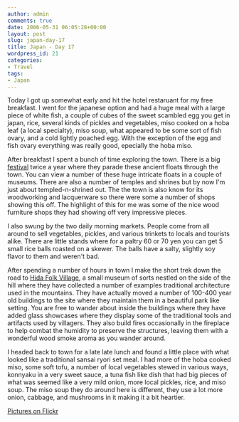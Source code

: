 ```yaml
---
author: admin
comments: true
date: 2006-05-31 06:05:28+00:00
layout: post
slug: japan-day-17
title: Japan - Day 17
wordpress_id: 21
categories:
- Travel
tags:
- Japan
---
```


Today I got up somewhat early and hit the hotel restaruant for my free breakfast. I went for the japanese option and had a huge meal with a large piece of white fish, a couple of cubes of the sweet scambled egg you get in japan, rice, several kinds of pickles and vegetables, miso cooked on a hoba leaf (a local specialty), miso soup, what appeared to be some sort of fish ovary, and a cold lightly poached egg. With the exception of the egg and fish ovary everything was really good, epecially the hoba miso.  

After breakfast I spent a bunch of time exploring the town. There is a big [festival](http://www.hidanet.ne.jp/e02/ematsuri/ekigen.htm) twice a year where they parade these ancient floats through the town. You can view a number of these huge intricate floats in a couple of museums. There are also a number of temples and shrines but by now I'm just about templed-n-shrined out. The the town is also know for its woodworking and lacquerware so there were some a number of shops showing this off. The highlight of this for me was some of the nice wood furniture shops they had showing off very impressive pieces.  

I also swung by the two daily morning markets. People come from all around to sell vegetables, pickles, and various trinkets to locals and tourists alike. There are little stands where for a paltry 60 or 70 yen you can get 5 small rice balls roasted on a skewer. The balls have a salty, slightly soy flavor to them and weren't bad.  

After spending a number of hours in town I make the short trek down the road to [Hida Folk Village](http://www.japan-guide.com/e/e5901.html), a small museum of sorts nestled on the side of the hill where they have collected a number of examples traditional architecture used in the mountains. They have actually moved a number of 100-400 year old buildings to the site where they maintain them in a beautiful park like setting. You are free to wander about inside the buildings where they have added glass showcases where they display some of the traditional tools and artifacts used by villagers. They also build fires occasionally in the fireplace to help combat the humidity to preserve the structures, leaving them with a wonderful wood smoke aroma as you wander around.  

I headed back to town for a late late lunch and found a little place with what looked like a traditional sansai ryori set meal. I had more of the hoba cooked miso, some soft tofu, a number of local vegetables stewed in various ways, konnyaku in a very sweet sauce, a tuna fish like dish that had big pieces of what was seemed like a very mild onion, more local pickles, rice, and miso soup. The miso soup they do around here is different, they use a lot more onion, cabbage, and mushrooms in it making it a bit heartier.  

[Pictures on Flickr](http://www.flickr.com/photos/72831683@N00/sets/72157594149517381/)
